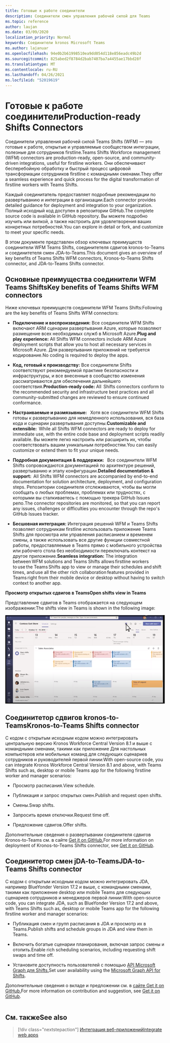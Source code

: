 ```yaml
---
title: Готовые к работе соединители
description: Соединители смен управления рабочей силой для Teams
ms.topic: reference
author: laujan
ms.date: 03/09/2020
localization_priority: Normal
keywords: Соединители kronos Microsoft Teams
ms.author: lajanuar
ms.openlocfilehash: 94e0b2b61998510ea9dd054d118e856eadc49b2d
ms.sourcegitcommit: 825abed2f8784d2bab7407ba7a4455ae17bbd28f
ms.translationtype: MT
ms.contentlocale: ru-RU
ms.lasthandoff: 04/26/2021
ms.locfileid: "52019619"
---
```

# <a name="production-ready-shifts-connectors"></a><span data-ttu-id="ae48f-104">Готовые к работе соединители</span><span class="sxs-lookup"><span data-stu-id="ae48f-104">Production-ready Shifts Connectors</span></span>  

<span data-ttu-id="ae48f-105">Соединители управления рабочей силой Teams Shifts (WFM) — это готовые к работе, открытые и управляемые сообществом интеграции, полезные для сотрудников firstline.</span><span class="sxs-lookup"><span data-stu-id="ae48f-105">Teams Shifts Workforce management (WFM) connectors are production-ready, open-source, and community-driven integrations, useful for firstline workers.</span></span> <span data-ttu-id="ae48f-106">Они обеспечивают бесперебойную обработку и быстрый процесс цифровой трансформации сотрудников firstline с командными сменами.</span><span class="sxs-lookup"><span data-stu-id="ae48f-106">They offer a seamless experience and quick process for the digital transformation of firstline workers with Teams Shifts.</span></span> 

<span data-ttu-id="ae48f-107">Каждый соединитатель предоставляет подробные рекомендации по развертыванию и интеграции в организации.</span><span class="sxs-lookup"><span data-stu-id="ae48f-107">Each connector provides detailed guidance for deployment and integration to your organization.</span></span> <span data-ttu-id="ae48f-108">Полный исходный код доступен в репозитории GitHub.</span><span class="sxs-lookup"><span data-stu-id="ae48f-108">The complete source code is available in GitHub repository.</span></span> <span data-ttu-id="ae48f-109">Вы можете подробно изучить или вилкой, а также настроить для удовлетворения ваших конкретных потребностей.</span><span class="sxs-lookup"><span data-stu-id="ae48f-109">You can explore in detail or fork, and customize to meet your specific needs.</span></span>   

<span data-ttu-id="ae48f-110">В этом документе представлен обзор ключевых преимуществ соединители WFM Teams Shifts, соединитетеля сдвигов kronos-to-Teams и соединитетеля смен JDA-to-Teams.</span><span class="sxs-lookup"><span data-stu-id="ae48f-110">This document gives an overview of key benefits of Teams Shifts WFM connectors, Kronos-to-Teams Shifts connector, and JDA-to-Teams Shifts connector.</span></span>

## <a name="key-benefits-of-teams-shifts-wfm-connectors"></a><span data-ttu-id="ae48f-111">Основные преимущества соединители WFM Teams Shifts</span><span class="sxs-lookup"><span data-stu-id="ae48f-111">Key benefits of Teams Shifts WFM connectors</span></span>

<span data-ttu-id="ae48f-112">Ниже ключевых преимуществ соединители WFM Teams Shifts:</span><span class="sxs-lookup"><span data-stu-id="ae48f-112">Following are the key benefits of Teams Shifts WFM connectors:</span></span>

* <span data-ttu-id="ae48f-113">**Подключение и воспроизведения:** Все соединители WFM Shifts включают ARM сценарии развертывания Azure, которые позволяют размещение всех необходимых служб в Microsoft Azure.</span><span class="sxs-lookup"><span data-stu-id="ae48f-113">**Plug and play experience:** All Shifts WFM connectors include ARM Azure deployment scripts that allow you to host all necessary services in Microsoft Azure.</span></span> <span data-ttu-id="ae48f-114">Для развертывания приложений не требуется кодирование.</span><span class="sxs-lookup"><span data-stu-id="ae48f-114">No coding is required to deploy the apps.</span></span>

* <span data-ttu-id="ae48f-115">**Код, готовый к производству:** Все соединители Shifts соответствуют рекомендуемой практике безопасности и инфраструктуры, и все внесенные в сообщество изменения рассматриваются для обеспечения дальнейшего соответствия.</span><span class="sxs-lookup"><span data-stu-id="ae48f-115">**Production-ready code:** All  Shifts connectors conform to the recommended security and infrastructure best practices and all community-submitted changes are reviewed to ensure continued conformance.</span></span>

* <span data-ttu-id="ae48f-116">**Настраиваемые и размязывные:**   Хотя все соединители WFM Shifts готовы к развертыванию для немедленного использования, вся база кода и сценарии развертывания доступны.</span><span class="sxs-lookup"><span data-stu-id="ae48f-116">**Customizable and extensible:**  While all Shifts WFM connectors are ready to deploy for immediate use, with the entire code base and deployment scripts readily available.</span></span> <span data-ttu-id="ae48f-117">Вы можете легко настроить или расширить их, чтобы соответствовать вашим уникальным потребностям.</span><span class="sxs-lookup"><span data-stu-id="ae48f-117">You can easily customize or extend them to fit your unique needs.</span></span>

* <span data-ttu-id="ae48f-118">**Подробная документация & поддержки:**   Все соединители WFM Shifts сопровождаются документацией по архитектуре решений, развертыванию и этапу конфигурации.</span><span class="sxs-lookup"><span data-stu-id="ae48f-118">**Detailed documentation & support:**  All Shifts WFM connectors are accompanied by end-to-end documentation for solution architecture, deployment, and configuration steps.</span></span> <span data-ttu-id="ae48f-119">Репозитории соединителя отслеживаются, чтобы вы могли сообщать о любых проблемах, проблемах или трудностях, с которыми вы сталкиваетесь с помощью трекера GitHub Issues репо.</span><span class="sxs-lookup"><span data-stu-id="ae48f-119">The connector repositories are monitored, so that you can report any issues, challenges or difficulties you encounter through the repo's GitHub Issues tracker.</span></span>

* <span data-ttu-id="ae48f-120">**Бесшовная интеграция:** Интеграция решений WFM и Teams Shifts позволяет сотрудникам firstline использовать приложение Teams Shifts для просмотра или управления расписанием и временем смены, а также использовать все другие функции совместной работы, предоставляемые в Teams прямо с мобильного устройства или рабочего стола без необходимости переключать контекст на другое приложение.</span><span class="sxs-lookup"><span data-stu-id="ae48f-120">**Seamless integration:** The integration between WFM solutions and Teams Shifts allows firstline workers to use the Teams Shifts app to view or manage their schedules and shift times, and use all the other rich collaboration features provided in Teams right from their mobile device or desktop without having to switch context to another app.</span></span>  

<span data-ttu-id="ae48f-121">**Просмотр открытых сдвигов в Teams**</span><span class="sxs-lookup"><span data-stu-id="ae48f-121">**Open shifts view in Teams**</span></span> 

<span data-ttu-id="ae48f-122">Представление сдвигов в Teams отображается на следующем изображении:</span><span class="sxs-lookup"><span data-stu-id="ae48f-122">The shifts view in Teams is shown in the following image:</span></span> 

![Open shifts in Teams](../assets/images/teams-open-shifts-view.png)

## <a name="kronos-to-teams-shifts-connector"></a><span data-ttu-id="ae48f-124">Соединитетор сдвигов kronos-to-Teams</span><span class="sxs-lookup"><span data-stu-id="ae48f-124">Kronos-to-Teams Shifts connector</span></span>

<span data-ttu-id="ae48f-125">С кодом с открытым исходным кодом можно интегрировать центральную версию Kronos Workforce Central Version 8.1 и выше с командными сменами, такими как приложение Для настольных компьютеров или мобильных команд для следующих сценариев сотрудников и руководителей первой линии:</span><span class="sxs-lookup"><span data-stu-id="ae48f-125">With open-source code, you can integrate Kronos Workforce Central Version 8.1 and above, with Teams Shifts such as, desktop or mobile Teams app for the following firstline worker and manager scenarios:</span></span>

* <span data-ttu-id="ae48f-126">Просмотр расписания.</span><span class="sxs-lookup"><span data-stu-id="ae48f-126">View schedule.</span></span>

* <span data-ttu-id="ae48f-127">Публикация и запрос открытых смен.</span><span class="sxs-lookup"><span data-stu-id="ae48f-127">Publish and request open shifts.</span></span>

* <span data-ttu-id="ae48f-128">Смены.</span><span class="sxs-lookup"><span data-stu-id="ae48f-128">Swap shifts.</span></span>

* <span data-ttu-id="ae48f-129">Запросить время отключки.</span><span class="sxs-lookup"><span data-stu-id="ae48f-129">Request time off.</span></span>

* <span data-ttu-id="ae48f-130">Предложение сдвигов.</span><span class="sxs-lookup"><span data-stu-id="ae48f-130">Offer shifts.</span></span>

<span data-ttu-id="ae48f-131">Дополнительные сведения о развертывании соединителя сдвигов Kronos-to-Teams см. в сайте [Get it on GitHub.](https://aka.ms/KronosShiftsConnector)</span><span class="sxs-lookup"><span data-stu-id="ae48f-131">For more information on deployment of Kronos-to-Teams Shifts connector, see [Get it on GitHub](https://aka.ms/KronosShiftsConnector).</span></span>

## <a name="jda-to-teams-shifts-connector"></a><span data-ttu-id="ae48f-132">Соединитетор смен jDA-to-Teams</span><span class="sxs-lookup"><span data-stu-id="ae48f-132">JDA-to-Teams Shifts connector</span></span>

<span data-ttu-id="ae48f-133">С кодом с открытым исходным кодом можно интегрировать JDA, например BlueYonder Version 17.2 и выше, с командными сменами, такими как приложение desktop или mobile Teams для следующих сценариев сотрудников и менеджеров первой линии:</span><span class="sxs-lookup"><span data-stu-id="ae48f-133">With open-source code, you can integrate JDA, such as BlueYonder Version 17.2 and above, with Teams Shifts  such as, desktop or mobile Teams app for the following firstline worker and manager scenarios:</span></span>

* <span data-ttu-id="ae48f-134">Публикация смен и групп расписания в JDA и просмотр их в Teams.</span><span class="sxs-lookup"><span data-stu-id="ae48f-134">Publish shifts and schedule groups in JDA and view them in Teams.</span></span>

* <span data-ttu-id="ae48f-135">Включить богатые сценарии планирования, включая запрос смены и отопить.</span><span class="sxs-lookup"><span data-stu-id="ae48f-135">Enable rich scheduling scenarios, including requesting shift swaps and time off.</span></span>

* <span data-ttu-id="ae48f-136">Установите доступность пользователей с помощью [API Microsoft Graph для Shifts.](/graph/api/resources/shift?view=graph-rest-beta&preserve-view=true)</span><span class="sxs-lookup"><span data-stu-id="ae48f-136">Set user availability using the [Microsoft Graph API for Shifts](/graph/api/resources/shift?view=graph-rest-beta&preserve-view=true).</span></span>

<span data-ttu-id="ae48f-137">Дополнительные сведения о вкладе и предложении см. в [сайте Get it on GitHub.](https://aka.ms/JDAShiftsConnector)</span><span class="sxs-lookup"><span data-stu-id="ae48f-137">For more information on contribution and suggestion, see [Get it on GitHub](https://aka.ms/JDAShiftsConnector).</span></span></br></br>

## <a name="see-also"></a><span data-ttu-id="ae48f-138">См. также</span><span class="sxs-lookup"><span data-stu-id="ae48f-138">See also</span></span>

> [!div class="nextstepaction"]
> [<span data-ttu-id="ae48f-139">Интеграция веб-приложений</span><span class="sxs-lookup"><span data-stu-id="ae48f-139">Integrate web apps</span></span>](~/samples/integrate-web-apps-overview.md)
